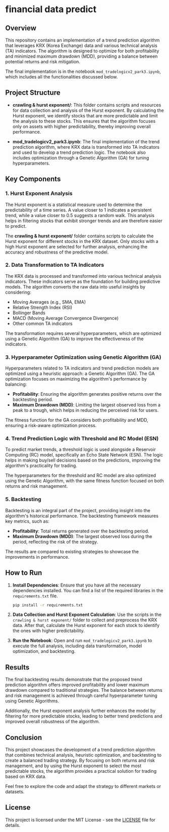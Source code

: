# financial data predict

## Overview

This repository contains an implementation of a trend prediction algorithm that leverages KRX (Korea Exchange) data and various technical analysis (TA) indicators. The algorithm is designed to optimize for both profitability and minimized maximum drawdown (MDD), providing a balance between potential returns and risk mitigation.

The final implementation is in the notebook `mod_tradelogicv2_park3.ipynb`, which includes all the functionalities discussed below.

## Project Structure

- **crawling & hurst exponent/**: This folder contains scripts and resources for data collection and analysis of the Hurst exponent. By calculating the Hurst exponent, we identify stocks that are more predictable and limit the analysis to these stocks. This ensures that the algorithm focuses only on assets with higher predictability, thereby improving overall performance.

- **mod_tradelogicv2_park3.ipynb**: The final implementation of the trend prediction algorithm, where KRX data is transformed into TA indicators and used to develop a trend prediction logic. The notebook also includes optimization through a Genetic Algorithm (GA) for tuning hyperparameters.

## Key Components

### 1. Hurst Exponent Analysis
The Hurst exponent is a statistical measure used to determine the predictability of a time series. A value closer to 1 indicates a persistent trend, while a value closer to 0.5 suggests a random walk. This analysis helps in filtering stocks that exhibit stronger trends and are therefore easier to predict.

The **crawling & hurst exponent/** folder contains scripts to calculate the Hurst exponent for different stocks in the KRX dataset. Only stocks with a high Hurst exponent are selected for further analysis, enhancing the accuracy and robustness of the predictive model.

### 2. Data Transformation to TA Indicators
The KRX data is processed and transformed into various technical analysis indicators. These indicators serve as the foundation for building predictive models. The algorithm converts the raw data into useful insights by considering:

- Moving Averages (e.g., SMA, EMA)
- Relative Strength Index (RSI)
- Bollinger Bands
- MACD (Moving Average Convergence Divergence)
- Other common TA indicators

The transformation requires several hyperparameters, which are optimized using a Genetic Algorithm (GA) to improve the effectiveness of the indicators.

### 3. Hyperparameter Optimization using Genetic Algorithm (GA)
Hyperparameters related to TA indicators and trend prediction models are optimized using a heuristic approach: a Genetic Algorithm (GA). The GA optimization focuses on maximizing the algorithm's performance by balancing:

- **Profitability**: Ensuring the algorithm generates positive returns over the backtesting period.
- **Maximum Drawdown (MDD)**: Limiting the largest observed loss from a peak to a trough, which helps in reducing the perceived risk for users.

The fitness function for the GA considers both profitability and MDD, ensuring a risk-aware optimization process.

### 4. Trend Prediction Logic with Threshold and RC Model (ESN)
To predict market trends, a threshold logic is used alongside a Reservoir Computing (RC) model, specifically an Echo State Network (ESN). The logic helps in making buy/sell decisions based on the predictions, improving the algorithm's practicality for trading.

The hyperparameters for the threshold and RC model are also optimized using the Genetic Algorithm, with the same fitness function focused on both returns and risk management.

### 5. Backtesting
Backtesting is an integral part of the project, providing insight into the algorithm's historical performance. The backtesting framework measures key metrics, such as:

- **Profitability**: Total returns generated over the backtesting period.
- **Maximum Drawdown (MDD)**: The largest observed loss during the period, reflecting the risk of the strategy.

The results are compared to existing strategies to showcase the improvements in performance.

## How to Run

1. **Install Dependencies**: Ensure that you have all the necessary dependencies installed. You can find a list of the required libraries in the `requirements.txt` file.

    ```bash
    pip install -r requirements.txt
    ```

2. **Data Collection and Hurst Exponent Calculation**: Use the scripts in the `crawling & hurst exponent/` folder to collect and preprocess the KRX data. After that, calculate the Hurst exponent for each stock to identify the ones with higher predictability.

3. **Run the Notebook**: Open and run `mod_tradelogicv2_park3.ipynb` to execute the full analysis, including data transformation, model optimization, and backtesting.

## Results

The final backtesting results demonstrate that the proposed trend prediction algorithm offers improved profitability and lower maximum drawdown compared to traditional strategies. The balance between returns and risk management is achieved through careful hyperparameter tuning using Genetic Algorithms.

Additionally, the Hurst exponent analysis further enhances the model by filtering for more predictable stocks, leading to better trend predictions and improved overall robustness of the algorithm.

## Conclusion

This project showcases the development of a trend prediction algorithm that combines technical analysis, heuristic optimization, and backtesting to create a balanced trading strategy. By focusing on both returns and risk management, and by using the Hurst exponent to select the most predictable stocks, the algorithm provides a practical solution for trading based on KRX data.

Feel free to explore the code and adapt the strategy to different markets or datasets.

## License

This project is licensed under the MIT License - see the [LICENSE](LICENSE) file for details.
